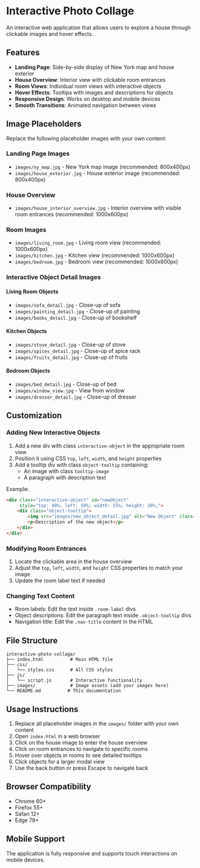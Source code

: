 # Interactive Photo Collage

An interactive web application that allows users to explore a house through clickable images and hover effects.

## Features

- **Landing Page**: Side-by-side display of New York map and house exterior
- **House Overview**: Interior view with clickable room entrances
- **Room Views**: Individual room views with interactive objects
- **Hover Effects**: Tooltips with images and descriptions for objects
- **Responsive Design**: Works on desktop and mobile devices
- **Smooth Transitions**: Animated navigation between views

## Image Placeholders

Replace the following placeholder images with your own content:

### Landing Page Images
- `images/ny_map.jpg` - New York map image (recommended: 800x400px)
- `images/house_exterior.jpg` - House exterior image (recommended: 800x400px)

### House Overview
- `images/house_interior_overview.jpg` - Interior overview with visible room entrances (recommended: 1000x600px)

### Room Images
- `images/living_room.jpg` - Living room view (recommended: 1000x600px)
- `images/kitchen.jpg` - Kitchen view (recommended: 1000x600px)
- `images/bedroom.jpg` - Bedroom view (recommended: 1000x600px)

### Interactive Object Detail Images
#### Living Room Objects
- `images/sofa_detail.jpg` - Close-up of sofa
- `images/painting_detail.jpg` - Close-up of painting
- `images/books_detail.jpg` - Close-up of bookshelf

#### Kitchen Objects
- `images/stove_detail.jpg` - Close-up of stove
- `images/spices_detail.jpg` - Close-up of spice rack
- `images/fruits_detail.jpg` - Close-up of fruits

#### Bedroom Objects
- `images/bed_detail.jpg` - Close-up of bed
- `images/window_view.jpg` - View from window
- `images/dresser_detail.jpg` - Close-up of dresser

## Customization

### Adding New Interactive Objects

1. Add a new div with class `interactive-object` in the appropriate room view
2. Position it using CSS `top`, `left`, `width`, and `height` properties
3. Add a tooltip div with class `object-tooltip` containing:
   - An image with class `tooltip-image`
   - A paragraph with description text

Example:
```html
<div class="interactive-object" id="newObject" 
     style="top: 40%; left: 50%; width: 15%; height: 20%;">
    <div class="object-tooltip">
        <img src="images/new_object_detail.jpg" alt="New Object" class="tooltip-image">
        <p>Description of the new object</p>
    </div>
</div>
```

### Modifying Room Entrances

1. Locate the clickable area in the house overview
2. Adjust the `top`, `left`, `width`, and `height` CSS properties to match your image
3. Update the room label text if needed

### Changing Text Content

- Room labels: Edit the text inside `.room-label` divs
- Object descriptions: Edit the paragraph text inside `.object-tooltip` divs
- Navigation title: Edit the `.nav-title` content in the HTML

## File Structure

```
interactive-photo-collage/
├── index.html          # Main HTML file
├── css/
│   └── styles.css      # All CSS styles
├── js/
│   └── script.js       # Interactive functionality
├── images/             # Image assets (add your images here)
└── README.md          # This documentation
```

## Usage Instructions

1. Replace all placeholder images in the `images/` folder with your own content
2. Open `index.html` in a web browser
3. Click on the house image to enter the house overview
4. Click on room entrances to navigate to specific rooms
5. Hover over objects in rooms to see detailed tooltips
6. Click objects for a larger modal view
7. Use the back button or press Escape to navigate back

## Browser Compatibility

- Chrome 60+
- Firefox 55+
- Safari 12+
- Edge 79+

## Mobile Support

The application is fully responsive and supports touch interactions on mobile devices.

